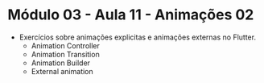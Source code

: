 # Módulo 03 - Aula 11 - Animações 02

- Exercícios sobre animações explicitas e animações externas no Flutter.
  - Animation Controller
  - Animation Transition
  - Animation Builder
  - External animation
